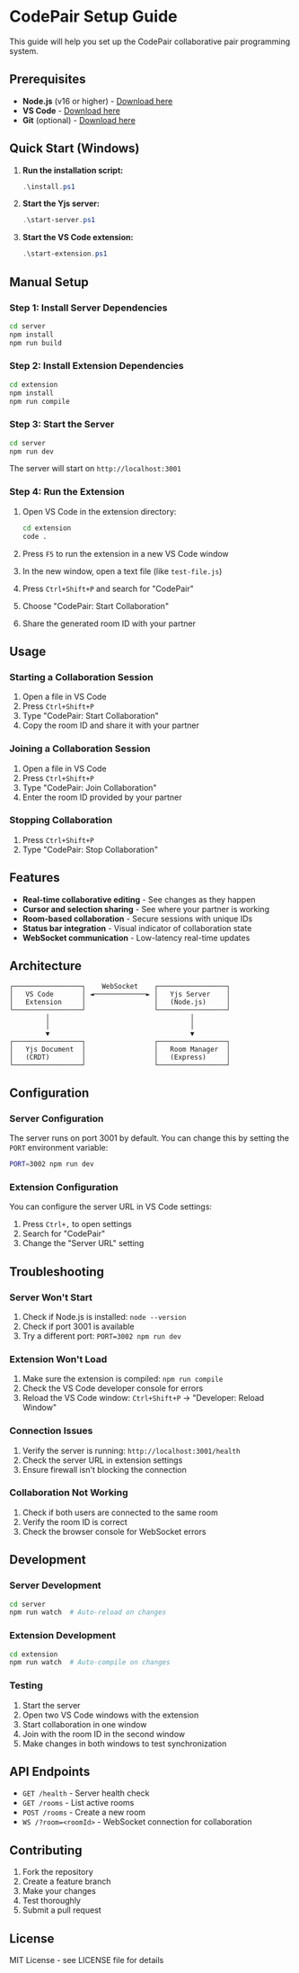# CodePair Setup Guide

This guide will help you set up the CodePair collaborative pair programming system.

## Prerequisites

- **Node.js** (v16 or higher) - [Download here](https://nodejs.org/)
- **VS Code** - [Download here](https://code.visualstudio.com/)
- **Git** (optional) - [Download here](https://git-scm.com/)

## Quick Start (Windows)

1. **Run the installation script:**
   ```powershell
   .\install.ps1
   ```

2. **Start the Yjs server:**
   ```powershell
   .\start-server.ps1
   ```

3. **Start the VS Code extension:**
   ```powershell
   .\start-extension.ps1
   ```

## Manual Setup

### Step 1: Install Server Dependencies

```bash
cd server
npm install
npm run build
```

### Step 2: Install Extension Dependencies

```bash
cd extension
npm install
npm run compile
```

### Step 3: Start the Server

```bash
cd server
npm run dev
```

The server will start on `http://localhost:3001`

### Step 4: Run the Extension

1. Open VS Code in the extension directory:
   ```bash
   cd extension
   code .
   ```

2. Press `F5` to run the extension in a new VS Code window

3. In the new window, open a text file (like `test-file.js`)

4. Press `Ctrl+Shift+P` and search for "CodePair"

5. Choose "CodePair: Start Collaboration"

6. Share the generated room ID with your partner

## Usage

### Starting a Collaboration Session

1. Open a file in VS Code
2. Press `Ctrl+Shift+P`
3. Type "CodePair: Start Collaboration"
4. Copy the room ID and share it with your partner

### Joining a Collaboration Session

1. Open a file in VS Code
2. Press `Ctrl+Shift+P`
3. Type "CodePair: Join Collaboration"
4. Enter the room ID provided by your partner

### Stopping Collaboration

1. Press `Ctrl+Shift+P`
2. Type "CodePair: Stop Collaboration"

## Features

- **Real-time collaborative editing** - See changes as they happen
- **Cursor and selection sharing** - See where your partner is working
- **Room-based collaboration** - Secure sessions with unique IDs
- **Status bar integration** - Visual indicator of collaboration state
- **WebSocket communication** - Low-latency real-time updates

## Architecture

```
┌─────────────────┐    WebSocket    ┌─────────────────┐
│   VS Code       │ ◄─────────────► │   Yjs Server    │
│   Extension     │                 │   (Node.js)     │
└─────────────────┘                 └─────────────────┘
         │                                   │
         │                                   │
         ▼                                   ▼
┌─────────────────┐                 ┌─────────────────┐
│   Yjs Document  │                 │   Room Manager  │
│   (CRDT)        │                 │   (Express)     │
└─────────────────┘                 └─────────────────┘
```

## Configuration

### Server Configuration

The server runs on port 3001 by default. You can change this by setting the `PORT` environment variable:

```bash
PORT=3002 npm run dev
```

### Extension Configuration

You can configure the server URL in VS Code settings:

1. Press `Ctrl+,` to open settings
2. Search for "CodePair"
3. Change the "Server URL" setting

## Troubleshooting

### Server Won't Start

1. Check if Node.js is installed: `node --version`
2. Check if port 3001 is available
3. Try a different port: `PORT=3002 npm run dev`

### Extension Won't Load

1. Make sure the extension is compiled: `npm run compile`
2. Check the VS Code developer console for errors
3. Reload the VS Code window: `Ctrl+Shift+P` → "Developer: Reload Window"

### Connection Issues

1. Verify the server is running: `http://localhost:3001/health`
2. Check the server URL in extension settings
3. Ensure firewall isn't blocking the connection

### Collaboration Not Working

1. Check if both users are connected to the same room
2. Verify the room ID is correct
3. Check the browser console for WebSocket errors

## Development

### Server Development

```bash
cd server
npm run watch  # Auto-reload on changes
```

### Extension Development

```bash
cd extension
npm run watch  # Auto-compile on changes
```

### Testing

1. Start the server
2. Open two VS Code windows with the extension
3. Start collaboration in one window
4. Join with the room ID in the second window
5. Make changes in both windows to test synchronization

## API Endpoints

- `GET /health` - Server health check
- `GET /rooms` - List active rooms
- `POST /rooms` - Create a new room
- `WS /?room=<roomId>` - WebSocket connection for collaboration

## Contributing

1. Fork the repository
2. Create a feature branch
3. Make your changes
4. Test thoroughly
5. Submit a pull request

## License

MIT License - see LICENSE file for details 